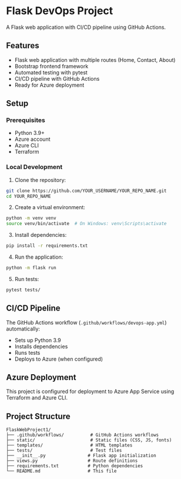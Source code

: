 # Flask DevOps Project

A Flask web application with CI/CD pipeline using GitHub Actions.

## Features

- Flask web application with multiple routes (Home, Contact, About)
- Bootstrap frontend framework
- Automated testing with pytest
- CI/CD pipeline with GitHub Actions
- Ready for Azure deployment

## Setup

### Prerequisites

- Python 3.9+
- Azure account
- Azure CLI
- Terraform

### Local Development

1. Clone the repository:

```bash
git clone https://github.com/YOUR_USERNAME/YOUR_REPO_NAME.git
cd YOUR_REPO_NAME
```

2. Create a virtual environment:

```bash
python -m venv venv
source venv/bin/activate  # On Windows: venv\Scripts\activate
```

3. Install dependencies:

```bash
pip install -r requirements.txt
```

4. Run the application:

```bash
python -m flask run
```

5. Run tests:

```bash
pytest tests/
```

## CI/CD Pipeline

The GitHub Actions workflow (`.github/workflows/devops-app.yml`) automatically:

- Sets up Python 3.9
- Installs dependencies
- Runs tests
- Deploys to Azure (when configured)

## Azure Deployment

This project is configured for deployment to Azure App Service using Terraform and Azure CLI.

## Project Structure

```
FlaskWebProject1/
├── .github/workflows/          # GitHub Actions workflows
├── static/                     # Static files (CSS, JS, fonts)
├── templates/                  # HTML templates
├── tests/                      # Test files
├── __init__.py                # Flask app initialization
├── views.py                   # Route definitions
├── requirements.txt           # Python dependencies
└── README.md                  # This file
```
